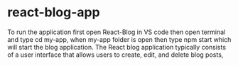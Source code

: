 # react-blog-app
To run the application first open React-Blog in VS code then open terminal and type cd my-app, when my-app folder is open then type npm start which will start the blog application.
The React blog application typically consists of a user interface that allows users to create, edit, and delete blog posts,
